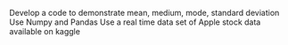 Develop a code to demonstrate mean, medium, mode, standard deviation 
Use Numpy and Pandas 
Use a real time data set of Apple stock data available on kaggle
